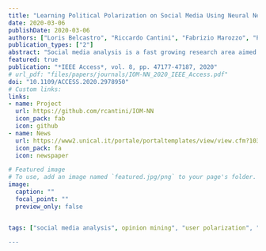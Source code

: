 ```yaml
---
title: "Learning Political Polarization on Social Media Using Neural Networks"
date: 2020-03-06
publishDate: 2020-03-06
authors: ["Loris Belcastro", "Riccardo Cantini", "Fabrizio Marozzo", "Paolo Trunfio", "Domenico Talia"]
publication_types: ["2"]
abstract: "Social media analysis is a fast growing research area aimed at extracting useful information from social media platforms. This paper presents a methodology, called IOM-NN (Iterative Opinion Mining using Neural Networks), for discovering the polarization of social media users during election campaigns characterized by the competition of political factions. The methodology uses an automatic incremental procedure based on feed-forward neural networks for analyzing the posts published by social media users. Starting from a limited set of classification rules, created from a small subset of hashtags that are notoriously in favor of specific factions, the methodology iteratively generates new classification rules. Such rules are then used to determine the polarization of people towards a faction. The methodology has been assessed on two case studies that analyze the polarization of a large number of Twitter users during the 2018 Italian general election and 2016 US presidential election. The achieved results are very close to the real ones and more accurate than the average of the opinion polls, revealing the high accuracy and effectiveness of the proposed approach. Moreover, our approach has been compared to the most relevant techniques used in the literature (sentiment analysis with NLP, adaptive sentiment analysis, emoji- and hashtag- based polarization) by achieving the best accuracy in estimating the polarization of social media users."
featured: true
publication: "*IEEE Access*, vol. 8, pp. 47177-47187, 2020"
# url_pdf: "files/papers/journals/IOM-NN_2020_IEEE_Access.pdf"
doi: "10.1109/ACCESS.2020.2978950"
# Custom links:
links:
- name: Project
  url: https://github.com/rcantini/IOM-NN
  icon_pack: fab
  icon: github
- name: News
  url: https://www2.unical.it/portale/portaltemplates/view/view.cfm?103993
  icon_pack: fa
  icon: newspaper

# Featured image
# To use, add an image named `featured.jpg/png` to your page's folder. 
image:
  caption: ""
  focal_point: ""
  preview_only: false


tags: ["social media analysis", opinion mining", "user polarization", "neural networks", "sentiment analysis","political events"]

---
```

